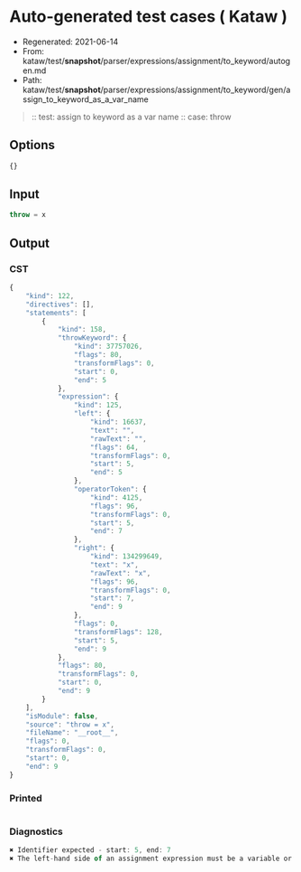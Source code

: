 # Auto-generated test cases ( Kataw )
- Regenerated: 2021-06-14
- From: kataw/test/__snapshot__/parser/expressions/assignment/to_keyword/autogen.md
- Path: kataw/test/__snapshot__/parser/expressions/assignment/to_keyword/gen/assign_to_keyword_as_a_var_name
> :: test: assign to keyword as a var name
> :: case: throw
## Options

`````js
{}
`````
## Input

`````js
throw = x
`````
## Output

### CST

```javascript
{
    "kind": 122,
    "directives": [],
    "statements": [
        {
            "kind": 158,
            "throwKeyword": {
                "kind": 37757026,
                "flags": 80,
                "transformFlags": 0,
                "start": 0,
                "end": 5
            },
            "expression": {
                "kind": 125,
                "left": {
                    "kind": 16637,
                    "text": "",
                    "rawText": "",
                    "flags": 64,
                    "transformFlags": 0,
                    "start": 5,
                    "end": 5
                },
                "operatorToken": {
                    "kind": 4125,
                    "flags": 96,
                    "transformFlags": 0,
                    "start": 5,
                    "end": 7
                },
                "right": {
                    "kind": 134299649,
                    "text": "x",
                    "rawText": "x",
                    "flags": 96,
                    "transformFlags": 0,
                    "start": 7,
                    "end": 9
                },
                "flags": 0,
                "transformFlags": 128,
                "start": 5,
                "end": 9
            },
            "flags": 80,
            "transformFlags": 0,
            "start": 0,
            "end": 9
        }
    ],
    "isModule": false,
    "source": "throw = x",
    "fileName": "__root__",
    "flags": 0,
    "transformFlags": 0,
    "start": 0,
    "end": 9
}
```

### Printed

```javascript

```

### Diagnostics

```javascript
✖ Identifier expected - start: 5, end: 7
✖ The left-hand side of an assignment expression must be a variable or a property access - start: 5, end: 7

```


